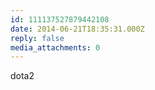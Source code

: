 ```yaml
---
id: 111137527879442108
date: 2014-06-21T18:35:31.000Z
reply: false
media_attachments: 0
---
```


dota2

